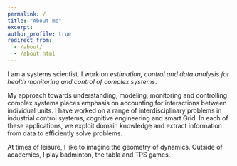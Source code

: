 ```yaml
---
permalink: /
title: "About me"
excerpt: 
author_profile: true
redirect_from: 
  - /about/
  - /about.html
---
```


I am a systems scientist. I work on *estimation, control and data analysis for health monitoring and control of complex systems*.

My approach towards understanding, modeling, monitoring and controlling complex systems places emphasis on accounting for interactions between individual units. I have worked on a
range of interdisciplinary problems in industrial control systems, cognitive engineering and smart Grid. In each of these applications, we exploit domain knowledge and extract
information from data to efficiently solve problems.

At times of leisure, I like to imagine the geometry of dynamics. Outside of academics, I play badminton, the tabla and TPS games.